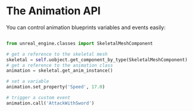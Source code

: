 
# The Animation API

You can control animation blueprints variables and events easily:

```py

from unreal_engine.classes import SkeletalMeshComponent

# get a reference to the skeletal mesh
skeletal = self.uobject.get_component_by_type(SkeletalMeshComponent)
# get a reference to the animation class
animation = skeletal.get_anim_instance()

# set a variable
animation.set_property('Speed', 17.0)

# trigger a custom event
animation.call('AttackWithSword')
```
